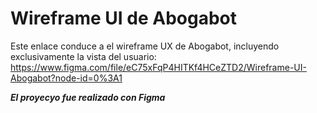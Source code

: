# Wireframe UI de Abogabot

Este enlace conduce a el wireframe UX de Abogabot, incluyendo exclusivamente la vista del usuario:
https://www.figma.com/file/eC75xFqP4HITKf4HCeZTD2/Wireframe-UI-Abogabot?node-id=0%3A1

***El proyecyo fue realizado con Figma***
